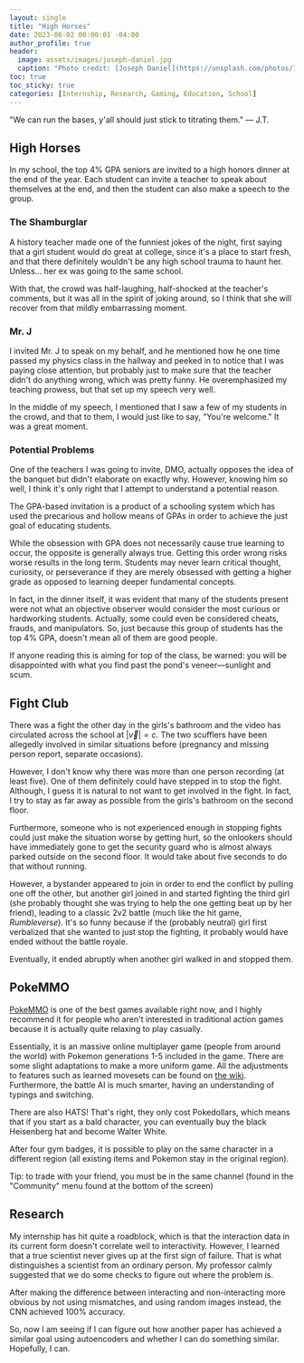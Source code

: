 ```yaml
---
layout: single
title: "High Horses"
date: 2023-06-02 00:00:01 -04:00
author_profile: true
header: 
  image: assets/images/joseph-daniel.jpg
  caption: "Photo credit: [Joseph Daniel](https://unsplash.com/photos/7FprFl6VIu8)" 
toc: true
toc_sticky: true
categories: [Internship, Research, Gaming, Education, School]
---
```


"We can run the bases, y'all should just stick to titrating them." — J.T.

## High Horses
In my school, the top 4% GPA seniors are invited to a high honors dinner at the end of the year. Each student can invite a teacher to speak about themselves at the end, and then the student can also make a speech to the group. 

### The Shamburglar
A history teacher made one of the funniest jokes of the night, first saying that a girl student would do great at college, since it's a place to start fresh, and that there definitely wouldn't be any high school trauma to haunt her. Unless... her ex was going to the same school.

With that, the crowd was half-laughing, half-shocked at the teacher's comments, but it was all in the spirit of joking around, so I think that she will recover from that mildly embarrassing moment. 

### Mr. J
I invited Mr. J to speak on my behalf, and he mentioned how he one time passed my physics class in the hallway and peeked in to notice that I was paying close attention, but probably just to make sure that the teacher didn't do anything wrong, which was pretty funny. He overemphasized my teaching prowess, but that set up my speech very well.

In the middle of my speech, I mentioned that I saw a few of my students in the crowd, and that to them, I would just like to say, "You're welcome." It was a great moment. 

### Potential Problems
One of the teachers I was going to invite, DMO, actually opposes the idea of the banquet but didn't elaborate on exactly why. However, knowing him so well, I think it's only right that I attempt to understand a potential reason.

The GPA-based invitation is a product of a schooling system which has used the precarious and hollow means of GPAs in order to achieve the just goal of educating students. 

While the obsession with GPA does not necessarily cause true learning to occur, the opposite is generally always true. Getting this order wrong risks worse results in the long term. Students may never learn critical thought, curiosity, or perseverance if they are merely obsessed with getting a higher grade as opposed to learning deeper fundamental concepts. 

In fact, in the dinner itself, it was evident that many of the students present were not what an objective observer would consider the most curious or hardworking students. Actually, some could even be considered cheats, frauds, and manipulators. So, just because this group of students has the top 4% GPA, doesn't mean all of them are good people. 

If anyone reading this is aiming for top of the class, be warned: you will be disappointed with what you find past the pond's veneer—sunlight and scum.

## Fight Club
There was a fight the other day in the girls's bathroom and the video has circulated across the school at $|\overrightarrow{v}|=c$. The two scufflers have been allegedly involved in similar situations before (pregnancy and missing person report, separate occasions). 

However, I don't know why there was more than one person recording (at least five). One of them definitely could have stepped in to stop the fight. Although, I guess it is natural to not want to get involved in the fight. In fact, I try to stay as far away as possible from the girls's bathroom on the second floor. 

Furthermore, someone who is not experienced enough in stopping fights could just make the situation worse by getting hurt, so the onlookers should have immediately gone to get the security guard who is almost always parked outside on the second floor. It would take about five seconds to do that without running. 

However, a bystander appeared to join in order to end the conflict by pulling one off the other, but another girl joined in and started fighting the third girl (she probably thought she was trying to help the one getting beat up by her friend), leading to a classic 2v2 battle (much like the hit game, *Rumbleverse*). It's so funny because if the (probably neutral) girl first verbalized that she wanted to just stop the fighting, it probably would have ended without the battle royale. 

Eventually, it ended abruptly when another girl walked in and stopped them.

## PokeMMO
[PokeMMO](https://pokemmo.com) is one of the best games available right now, and I highly recommend it for people who aren't interested in traditional action games because it is actually quite relaxing to play casually. 

Essentially, it is an massive online multiplayer game (people from around the world) with Pokemon generations 1-5 included in the game. There are some slight adaptations to make a more uniform game. All the adjustments to features such as learned movesets can be found on [the wiki](http://en.pokemmo.shoutwiki.com/wiki/Pokémon). Furthermore, the battle AI is much smarter, having an understanding of typings and switching. 

There are also HATS! That's right, they only cost Pokedollars, which means that if you start as a bald character, you can eventually buy the black Heisenberg hat and become Walter White. 

After four gym badges, it is possible to play on the same character in a different region (all existing items and Pokemon stay in the original region).

Tip: to trade with your friend, you must be in the same channel (found in the "Community" menu found at the bottom of the screen)

## Research
My internship has hit quite a roadblock, which is that the interaction data in its current form doesn't correlate well to interactivity. However, I learned that a true scientist never gives up at the first sign of failure. That is what distinguishes a scientist from an ordinary person. My professor calmly suggested that we do some checks to figure out where the problem is. 

After making the difference between interacting and non-interacting more obvious by not using mismatches, and using random images instead, the CNN achieved 100% accuracy. 

So, now I am seeing if I can figure out how another paper has achieved a similar goal using autoencoders and whether I can do something similar. Hopefully, I can. 